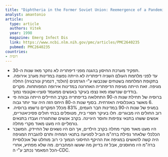 ```yaml
---
title: "Diphtheria in the Former Soviet Union: Reemergence of a Pandemic Disease"
analyst: amantonio
article:
  type: article
  authors: Vitek
  year: 1998
  magazine: Emerg Infect Dis
  link: https://www.ncbi.nlm.nih.gov/pmc/articles/PMC2640235
  pubmed: PMC2640235
countries:
- רוסיה
---
```


- תפקיד מערכת החיסון בהגנה מפני דיפתריה לא נחקר מאז שנות ה-30.
- עד לפני מלחמת העולם השניה דיפתריה לא הייתה נפוצה במדינות מערב אירופה. בתקופת המלחמה בשטחים שנכבשו ע"י הגרמנים (הולנד, דנמרק ונורבגיה) החלה מגיפה. זאת הייתה מגיפת הדיפתריה האחרונה במדינות אירופה המפותחות. מקרים בודדים שנרשמו מאז נצפו בעיקר באנשים ממעמד סוציו-אקונומי נמוך.
- ברוסיה של תחילת שנות ה-90 התחלואה בדיפתריה בקרב החיילים הייתה גבוהה פי 6 מאשר באוכלוסיה האזרחית. בסוף שנות ה-80 היחס הזה היה עוד יותר גבוה.
- במגיפ של שנות ה-90 במדינות חבר העמים, 83% מכלל המקרים נרשמו ברוסיה. רוב החולים היו מבוגרים. חלו בעיקר חסרי בית, מטופלים בבתי חולים פסיכיאטריים, אנשים ששהו בתנאי צפיפות וחוסר היגיינה. בקרב אנשים שהתגוררו ועבדו בתנאים נורמליים היו מעט מאוד מקרי מחלה.
- היו מעט מאוד מקרי מחלה בקרב הילדים, אך הם היו נשאים של החיידק. המשבר הכלכלי שלאחר נפילת ברה"מ הוביל לפגיעה בתנאי המחיה ותרם להגברת המגיפה
היה קשה להאשים במגיפה את ההיקף החיסוני הנמוך כי רוב מוחלט של אוכלוסיית ברה"מ היו מחוסנים, אבל זה בדיוק מה שעשו המחברים. מה שלא מפתיע, אחרי הכל המאמר נכתב ע"י ה-CDC.
